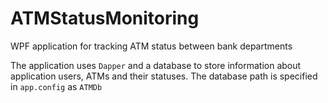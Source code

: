# ATMStatusMonitoring
WPF application for tracking ATM status between bank departments

The application uses `Dapper` and a database to store information about application users, ATMs and their statuses.
The database path is specified in `app.config` as `ATMDb`
